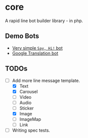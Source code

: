 # core
A rapid line bot builder library - in php.

## Demo Bots
  - [Very simple `Say, Hi!` bot](https://github.com/linemob/bot-sayhi)
  - [Google Translation bot](https://github.com/linemob/bot-translation)
  
## TODOs
  - [ ] Add more line message template.
      - [x] Text
      - [x] Carousel
      - [ ] Video
      - [ ] Audio
      - [ ] Sticker
      - [x] Image
      - [ ] ImageMap
      - [ ] Link
  - [ ] Writing spec tests.
